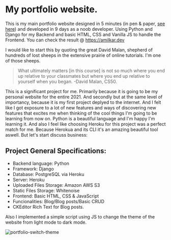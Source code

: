 # My portfolio website.
This is my main portfolio website designed in 5 minutes (in pen & paper, [see here](https://twitter.com/SoloAmilkar/status/1353858815750451201)) and developed in 9 days as a noob developer. Using Python and Django for my Backend and basic HTML, CSS and Vanilla JS to handle the Frontend. You can check the result @ https://amilkar.dev

I would like to start this by quoting the great David Malan, shepherd of hundreds of lost sheeps in the extensive prairie of online tutorials. I'm one of those sheeps.

>What ultimately matters [in this course] is not so much where you end up relative to your classmates but where you end up relative to yourself when you began.
>-David Malan, CS50.

This is a significant project for me. Primarily because it is going to be my personal website for the entire 2021. And secondly but at the same level of importancy, because it is my first project deplyed to the internet. And I felt like I got exposure to a lot of new features and ways of discovering new features that excites me when thinking of the cool things I'm going to be learning from now on. Python is a beautiful language and I'm happy I'm learning it. And also I feel like choosing Heroku for this project was a perfect match for me. Because Herokua and its CLI it's an amazing beautiful tool aswell. But let's start discuss business:

## Project General Specifications:

* Backend language: Python
* Framework: Django
* Database: PostgreSQL via Heroku
* Server: Heroku
* Uploaded Files Storage: Amazon AWS S3
* Static Files Storage: Whitenoise
* Frontend: Basic HTML, CSS & JavaScript
* Funcionalities: Blog/Blog posts/Basic CRUD
* CKEditor Rich Text for Blog posts.

Also I implemented a simple script using JS to change the theme of the website from light mode to dark mode. 

![portfolio-switch-theme](https://user-images.githubusercontent.com/71573508/108702063-5bf80d00-74ce-11eb-8559-8865ca391080.gif)
